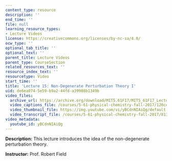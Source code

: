 ```yaml
---
content_type: resource
description: ''
end_time: ''
file: null
learning_resource_types:
- Lecture Videos
license: https://creativecommons.org/licenses/by-nc-sa/4.0/
ocw_type: ''
optional_tab_title: ''
optional_text: ''
parent_title: Lecture Videos
parent_type: CourseSection
related_resources_text: ''
resource_index_text: ''
resourcetype: Video
start_time: ''
title: 'Lecture 15: Non-Degenerate Perturbation Theory I'
uid: de6ea074-5e59-b9a2-44fd-a39988b1349b
video_files:
  archive_url: https://archive.org/download/MIT5.61F17/MIT5_61F17_Lecture_15_300k.mp4
  video_captions_file: /courses/5-61-physical-chemistry-fall-2017/120ce79fa1d654778c104d4f3e2ceb2c_yBCdnNIAiQg.vtt
  video_thumbnail_file: https://img.youtube.com/vi/yBCdnNIAiQg/default.jpg
  video_transcript_file: /courses/5-61-physical-chemistry-fall-2017/8133188fef57f0d63d03fd0a1745e61e_yBCdnNIAiQg.pdf
video_metadata:
  youtube_id: yBCdnNIAiQg
---
```


**Description:** This lecture introduces the idea of the non-degenerate perturbation theory.

**Instructor:** Prof. Robert Field

